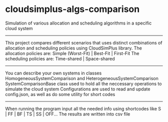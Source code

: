 # cloudsimplus-algs-comparison
Simulation of various allocation and scheduling algorithms in a specific cloud system
***
This project compares different scenarios that uses distinct combinations of allocation and scheduling policies using CloudSimPlus library.
The allocation policies are: Simple (Worst-Fit) | Best-Fit | First-Fit
The scheduling policies are: Time-shared | Space-shared
***
You can describe your own systems in classes HomogeneousSystemComparison and HeterogeneousSystemComparison
SystemComparisonBase class used to hold all the neccessary operations to simulate the cloud system
Configurations are used to read and update config.json, as well as do some utility for short codes
***
When running the program input all the needed info using shortcodes like S | FF | BF | TS | SS | OFF...
The results are written into csv file

